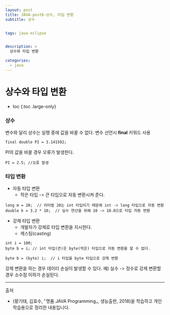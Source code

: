```yaml
---
layout: post
title: JAVA-post6-상수, 타입 변환
subtitle: 상수


tags: java eclipse


description: >
  상수와 타입 변환

categories:
  - java
---
```

# 상수와 타입 변환

* toc
{:toc .large-only}

### 상수
변수와 달리 상수는 실행 중에 값을 바꿀 수 없다.
변수 선언시 __final__ 키워드 사용
~~~
final double PI = 3.141592;
~~~
PI의 값을 바꿀 경우 오류가 발생한다.
~~~
PI = 2.5; //오류 발생
~~~

### 타입 변환
- 자동 타입 변환
  - 작은 타입 -> 큰 타입으로 자동 변환시켜 준다.


~~~
long m = 20;  // 리터럴 20는 int 타입이기 때문에 int -> long 타입으로 자동 변환
double k = 3.2 * 10;  // 실수 연산을 위해 10 -> 10.0으로 타입 자동 변환
~~~

- 강제 타입 변환
  - 개발자가 강제로 타입 변환을 지시한다.
  - 캐스팅(casting)


~~~
int i = 100;
byte b = i; // int 타입(큰)은 byte(작은) 타입으로 자동 변환을 할 수 없다.

byte b = (byte) i;  // i 타입을 byte 타입으로 강제 변환
~~~


강제 변환을 하는 경우 데이터 손실이 발생할 수 있다.
예) 실수 -> 정수로 강제 변환할 경우 소수점 이하가 손실된다.





-----
출처

- (황기태, 김효수, ⌜명품 JAVA Programming⌟, 생능출판, 	2018)을 학습하고 개인 학습용으로 정리한 내용입니다.
